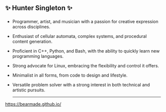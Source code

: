 ## ✨ Hunter Singleton ✨

### <About me>

- Programmer, artist, and musician with a passion for creative expression across disciplines.
- Enthusiast of cellular automata, complex systems, and procedural content generation.
- Proficient in C++, Python, and Bash, with the ability to quickly learn new programming languages.
- Strong advocate for Linux, embracing the flexibility and control it offers.
- Minimalist in all forms, from code to design and lifestyle.
- Versatile problem solver with a strong interest in both technical and artistic pursuits.

  ----------
  
https://bearmade.github.io/

